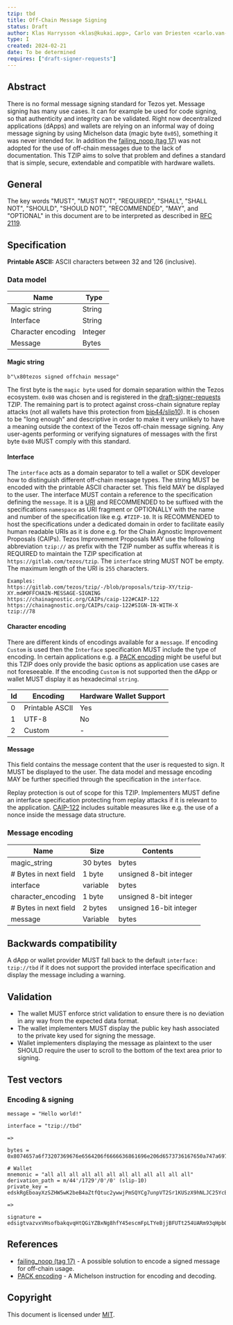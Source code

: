 ```yaml
---
tzip: tbd
title: Off-Chain Message Signing
status: Draft
author: Klas Harrysson <klas@kukai.app>, Carlo van Driesten <carlo.van-driesten@vdl.digital>
type: I
created: 2024-02-21
date: To be determined
requires: ["draft-signer-requests"]
---
```


## Abstract

There is no formal message signing standard for Tezos yet. Message signing has many use cases. It can for example be used for code signing, so that authenticity and integrity can be validated. Right now decentralized applications (dApps) and wallets are relying on an informal way of doing message signing by using Michelson data (magic byte `0x05`), something it was never intended for. In addition the [failing_noop (tag 17)][] was not adopted for the use of off-chain messages due to the lack of documentation. This TZIP aims to solve that problem and defines a standard that is simple, secure, extendable and compatible with hardware wallets.

## General

The key words "MUST", "MUST NOT", "REQUIRED", "SHALL", "SHALL NOT", "SHOULD", "SHOULD NOT", "RECOMMENDED", "MAY", and "OPTIONAL" in this document are to be interpreted as described in [RFC 2119][].

## Specification

**Printable ASCII:** ASCII characters between 32 and 126 (inclusive).

### Data model

| Name               | Type     |
| -------------------|----------|
| Magic string       | String   |
| Interface          | String   |
| Character encoding | Integer  |
| Message            | Bytes    |

#### Magic string

```text
b"\x80tezos signed offchain message"
```

The first byte is the `magic byte` used for domain separation within the Tezos ecosystem. `0x80` was chosen and is registered in the [draft-signer-requests][] TZIP. The remaining part is to protect against cross-chain signature replay attacks (not all wallets have this protection from [bip44/slip10][]). It is chosen to be "long enough" and descriptive in order to make it very unlikely to have a meaning outside the context of the Tezos off-chain message signing. Any user-agents performing or verifying signatures of messages with the first byte `0x80` MUST comply with this standard.

#### Interface

The `interface` acts as a domain separator to tell a wallet or SDK developer how to distinguish different off-chain message types. The string MUST be encoded with the printable ASCII character set. This field MAY be displayed to the user. The interface MUST contain a reference to the specification defining the `message`. It is a [URI][] and RECOMMENDED to be suffixed with the specifications `namespace` as URI fragment or OPTIONALLY with the name and number of the specification like e.g. `#TZIP-10`.
It is RECOMMENDED to host the specifications under a dedicated domain in order to facilitate easily human readable URIs as it is done e.g. for the Chain Agnostic Improvement Proposals (CAIPs). Tezos Improvement Proposals MAY use the following abbreviation `tzip://` as prefix with the TZIP number as suffix whereas it is REQUIRED to maintain the TZIP specification at `https://gitlab.com/tezos/tzip`. The `interface` string MUST NOT be empty. The maximum length of the URI is `255` characters.

```text
Examples:
https://gitlab.com/tezos/tzip/-/blob/proposals/tzip-XY/tzip-XY.md#OFFCHAIN-MESSAGE-SIGNING
https://chainagnostic.org/CAIPs/caip-122#CAIP-122
https://chainagnostic.org/CAIPs/caip-122#SIGN-IN-WITH-X
tzip://78
```

#### Character encoding

There are different kinds of encodings available for a `message`. If encoding `Custom` is used then the `Interface` specification MUST include the type of encoding. In certain applications e.g. a [PACK encoding][] might be useful but this TZIP does only provide the basic options as application use cases are not foreseeable. If the encoding `Custom` is not supported then the dApp or wallet MUST display it as hexadecimal `string`.

| Id       | Encoding        | Hardware Wallet Support |
| ---------|-----------------|-------------------------|
| 0        | Printable ASCII | Yes                     |
| 1        | UTF-8           | No                      |
| 2        | Custom          | -                       |

#### Message

This field contains the message content that the user is requested to sign. It MUST be displayed to the user. The data model and message encoding MAY be further specified through the specification in the `interface`.

Replay protection is out of scope for this TZIP. Implementers MUST define an interface specification protecting from replay attacks if it is relevant to the application. [CAIP-122] includes suitable measures like e.g. the use of a nonce inside the message data structure.

### Message encoding

| Name                  | Size     | Contents                |
|-----------------------|----------|-------------------------|
| magic_string          | 30 bytes | bytes                   |
| # Bytes in next field | 1 byte   | unsigned 8-bit integer  |
| interface             | variable | bytes                   |
| character_encoding    | 1 byte   | unsigned 8-bit integer  |
| # Bytes in next field | 2 bytes  | unsigned 16-bit integer |
| message               | Variable | bytes                   |

## Backwards compatibility

A dApp or wallet provider MUST fall back to the default `interface: tzip://tbd` if it does not support the provided interface specification and display the message including a warning.

## Validation

* The wallet MUST enforce strict validation to ensure there is no deviation in any way from the expected data format.
* The wallet implementers MUST display the public key hash associated to the private key used for signing the message.
* Wallet implementers displaying the message as plaintext to the user SHOULD require the user to scroll to the bottom of the text area prior to signing.

## Test vectors

### Encoding & signing

```
message = "Hello world!"

interface = "tzip://tbd"

=>

bytes = 0x8074657a6f73207369676e6564206f6666636861696e206d6573736167650a747a69703a2f2f74626400000c48656c6c6f20776f726c6421

# Wallet
mnemonic = "all all all all all all all all all all all all"
derivation_path = m/44'/1729'/0'/0' (slip-10)
private_key = edskRgEboayXzSZHW5wK2beB4aZtfQtuc2ywwjPmSQYCg7unpVT2Sr1KUSzX9hNLJC25YcB4qZ1Wotu6EuDveWY4jkiKQr9H3k

=>

signature = edsigtvazvxVHsofbakqvqHtQGiYZBxNg8hfY45escmFpLTYeBjjBFUTt254UARm93qHpbQugGU5fmJWdf3Cm5FNMcP7oYPsa7c
```

## References

* [failing_noop (tag 17)][] - A possible solution to encode a signed message for off-chain usage.
* [PACK encoding][] - A Michelson instruction for encoding and decoding.

[RFC 2119]: https://www.ietf.org/rfc/rfc2119.txt
[failing_noop (tag 17)]: http://doc.tzalpha.net/shell/p2p_api.html#failing-noop-tag-17
[bip44/slip10]: https://github.com/satoshilabs/slips/tree/master/slip-0010
[URI]: https://datatracker.ietf.org/doc/html/rfc3986
[CAIP-122]: https://chainagnostic.org/CAIPs/caip-122
[PACK encoding]: https://ligolang.org/docs/language-basics/tezos-specific?lang=jsligo#pack-and-unpack
[draft-signer-requests]: tbd

## Copyright

This document is licensed under [MIT](https://spdx.org/licenses/MIT.html).
